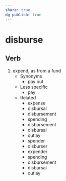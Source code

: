 ```yaml
---
share: true
dg-publish: true
---
```

# disburse


## Verb

1. expend, as from a fund
	- Synonyms
		- pay out
	- Less specific
		- pay
	- Related
		- expense
		- disbursal
		- disbursement
		- spending
		- disbursement
		- disbursal
		- outlay
		- spender
		- disburser
		- expender
		- spending
		- disbursement
		- disbursal
		- outlay

